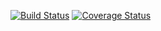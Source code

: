 [![Build Status](https://app.travis-ci.com/cledson-leite/login-signup-reactjs.svg?branch=production)](https://app.travis-ci.com/cledson-leite/login-signup-reactjs) [![Coverage Status](https://coveralls.io/repos/github/cledson-leite/login-signup-reactjs/badge.svg?branch=production)](https://coveralls.io/github/cledson-leite/login-signup-reactjs?branch=production)